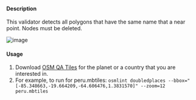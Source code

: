 #### Description

This validator detects all polygons that have the same name that a near point. Nodes must be deleted.  

![image](https://cloud.githubusercontent.com/assets/10425629/21997330/c061b13e-dbfc-11e6-9b72-ee94251effce.png)


#### Usage

1. Download [OSM QA Tiles](https://osmlab.github.io/osm-qa-tiles/) for the planet or a country that you are interested in. 
2. For example, to run for peru.mbtiles: `osmlint doubledplaces --bbox="[-85.348663,-19.664209,-64.606476,1.3831570]" --zoom=12 peru.mbtiles`
